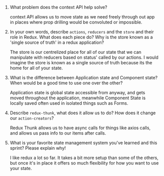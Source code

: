 

1. What problem does the context API help solve?

    context API allows us to move state as we need freely through out app in places where prop drilling would be convoluted or impossible. 

1. In your own words, describe `actions`, `reducers` and the `store` and their role in Redux. What does each piece do? Why is the store known as a 'single source of truth' in a redux application?

    The store is our centrelized place for all of our state that we can manipulate with reducers based on status' called by our actions. I would imagine the store is known as a single source of truth because its the home for all of your state. 


1. What is the difference between Application state and Component state? When would be a good time to use one over the other?

    Application state is global state accessible from anyway, and gets moved throughout the application, meanwhile Component State is locally saved often used in isolated things such as Forms. 

1. Describe `redux-thunk`, what does it allow us to do? How does it change our `action-creators`?

    Redux Thunk allows us to have async calls for things like axios calls, and allows us pass info to our items after calls.


1. What is your favorite state management system you've learned and this sprint? Please explain why!

    I like redux a lot so far. It takes a bit more setup than some of the others, but once it's in place it offers so much flexibility for how you want to use your state. 